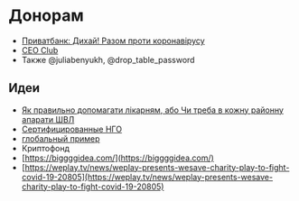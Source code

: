 # Донорам

* [Приватбанк: Дихай! Разом проти коронавірусу](https://blago.privatbank.ua/view/1009?fbclid=IwAR2hFpj71YsagnYNae_Yxknf-ipJHZKwo7BwJwR3ieUdkslCDVwANzuhciY)
* [CEO Club](https://ceoclub.com.ua/covid-19-fundraising)
* Также @juliabenyukh, @drop\_table\_password

## Идеи

* [Як правильно допомагати лікарням, або Чи треба в кожну районну апарати ШВЛ](https://life.pravda.com.ua/columns/2020/03/19/240279/)
* [Сертифицированные НГО](http://charitytuner.org/foundations/trustworthy/)
* [глобальный пример](https://www.covid19responsefund.org/)
* Криптофонд
* [https://biggggidea.com/](https://biggggidea.com/)
* [https://weplay.tv/news/weplay-presents-wesave-charity-play-to-fight-covid-19-20805](https://weplay.tv/news/weplay-presents-wesave-charity-play-to-fight-covid-19-20805)


